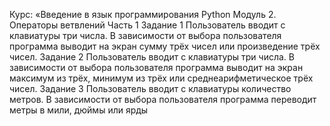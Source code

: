 Курс: «Введение в язык
программирования Python
Модуль 2. Операторы ветвлений
Часть 1
Задание 1
Пользователь вводит с клавиатуры три числа. В зависимости от выбора пользователя программа выводит
на экран сумму трёх чисел или произведение трёх чисел.
Задание 2
Пользователь вводит с клавиатуры три числа. В зависимости от выбора пользователя программа выводит
на экран максимум из трёх, минимум из трёх или среднеарифметическое трёх чисел.
Задание 3
Пользователь вводит с клавиатуры количество метров. В зависимости от выбора пользователя программа
переводит метры в мили, дюймы или ярды
